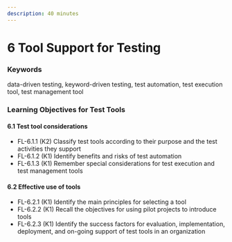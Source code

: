 ```yaml
---
description: 40 minutes
---
```


# 6 Tool Support for Testing

### Keywords 

data-driven testing, keyword-driven testing, test automation, test execution tool, test management tool 

### Learning Objectives for Test Tools 

#### 6.1 Test tool considerations 

* FL-6.1.1 \(K2\) Classify test tools according to their purpose and the test activities they support 
* FL-6.1.2 \(K1\) Identify benefits and risks of test automation 
* FL-6.1.3 \(K1\) Remember special considerations for test execution and test management tools 

#### 6.2 Effective use of tools 

* FL-6.2.1 \(K1\) Identify the main principles for selecting a tool 
* FL-6.2.2 \(K1\) Recall the objectives for using pilot projects to introduce tools 
* FL-6.2.3 \(K1\) Identify the success factors for evaluation, implementation, deployment, and on-going support of test tools in an organization

